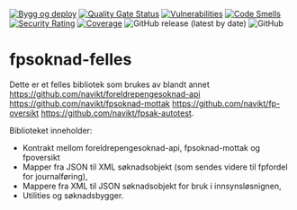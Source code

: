 [![Bygg og deploy](https://github.com/navikt/fpsoknad-felles/actions/workflows/build.yml/badge.svg)](https://github.com/navikt/fpsoknad-felles/actions/workflows/build.yml)
[![Quality Gate Status](https://sonarcloud.io/api/project_badges/measure?project=navikt_fpsoknad-felles&metric=alert_status)](https://sonarcloud.io/dashboard?id=navikt_fpsoknad-felles)
[![Vulnerabilities](https://sonarcloud.io/api/project_badges/measure?project=navikt_fpsoknad-felles&metric=vulnerabilities)](https://sonarcloud.io/dashboard?id=navikt_fpsoknad-felles)
[![Code Smells](https://sonarcloud.io/api/project_badges/measure?project=navikt_fpsoknad-felles&metric=code_smells)](https://sonarcloud.io/dashboard?id=navikt_fpsoknad-felles)
[![Security Rating](https://sonarcloud.io/api/project_badges/measure?project=navikt_fpsoknad-felles&metric=security_rating)](https://sonarcloud.io/dashboard?id=navikt_fpsoknad-felles)
[![Coverage](https://sonarcloud.io/api/project_badges/measure?project=navikt_fpsoknad-felles&metric=coverage)](https://sonarcloud.io/dashboard?id=navikt_fpsoknad-felles)
![GitHub release (latest by date)](https://img.shields.io/github/v/release/navikt/fpsoknad-felles)
![GitHub](https://img.shields.io/github/license/navikt/fpsoknad-felles)
# fpsoknad-felles

Dette er et felles bibliotek som brukes av blandt annet
https://github.com/navikt/foreldrepengesoknad-api
https://github.com/navikt/fpsoknad-mottak
https://github.com/navikt/fp-oversikt
https://github.com/navikt/fpsak-autotest.


Biblioteket inneholder:
* Kontrakt mellom foreldrepengesoknad-api, fpsoknad-mottak og fpoversikt
* Mapper fra JSON til XML søknadsobjekt (som sendes videre til fpfordel for journalføring),
* Mappere fra XML til JSON søknadsobjekt for bruk i innsynsløsnignen,
* Utilities og søknadsbygger. 
